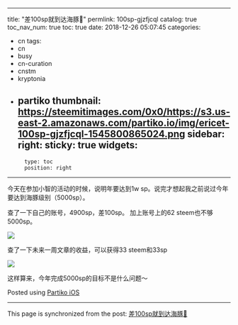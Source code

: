 
---
title: "差100sp就到达海豚🐬"
permlink: 100sp-gjzfjcql
catalog: true
toc_nav_num: true
toc: true
date: 2018-12-26 05:07:45
categories:
- cn
tags:
- cn
- busy
- cn-curation
- cnstm
- kryptonia
- partiko
thumbnail: https://steemitimages.com/0x0/https://s3.us-east-2.amazonaws.com/partiko.io/img/ericet-100sp-gjzfjcql-1545800865024.png
sidebar:
    right:
        sticky: true
widgets:
    -
        type: toc
        position: right
---


今天在参加小智的活动的时候，说明年要达到1w sp。说完才想起我之前说过今年要达到海豚级别（5000sp）。

查了一下自己的账号，4900sp，差100sp。
加上账号上的62 steem也不够5000sp。

![](https://steemitimages.com/0x0/https://s3.us-east-2.amazonaws.com/partiko.io/img/ericet-100sp-gjzfjcql-1545800865024.png)

查了一下未来一周文章的收益，可以获得33 steem和33sp

![](https://steemitimages.com/0x0/https://ipfs.busy.org/ipfs/QmaCwcAkGRyad9r3hEggro1WY4p5ugy5L3zR19aND3Yehc)

这样算来，今年完成5000sp的目标不是什么问题～



Posted using [Partiko iOS](https://steemit.com/@partiko-ios)

- - -

This page is synchronized from the post: [差100sp就到达海豚🐬](https://steemit.com/@ericet/100sp-gjzfjcql)
